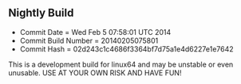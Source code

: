 
Nightly Build
------------------------------

* Commit Date = Wed Feb  5 07:58:01 UTC 2014
* Commit Build Number = 20140205075801
* Commit Hash = 02d243c1c4686f3364bf7d75a1e4d6227e1e7642

This is a development build for linux64 and may be unstable or even unusable.
USE AT YOUR OWN RISK AND HAVE FUN!

